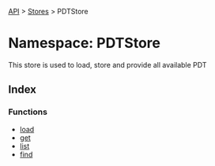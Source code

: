 [API](../../../../API.md) > [Stores](../../index.md) > PDTStore

# Namespace: PDTStore

This store is used to load, store and provide all available PDT

## Index

### Functions

-   [load](functions/function.load.md)
-   [get](functions/function.get.md)
-   [list](functions/function.list.md)
-   [find](functions/function.find.md)
